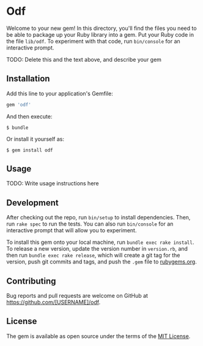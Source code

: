 # Odf

Welcome to your new gem! In this directory, you'll find the files you need to be able to package up your Ruby library into a gem. Put your Ruby code in the file `lib/odf`. To experiment with that code, run `bin/console` for an interactive prompt.

TODO: Delete this and the text above, and describe your gem

## Installation

Add this line to your application's Gemfile:

```ruby
gem 'odf'
```

And then execute:

    $ bundle

Or install it yourself as:

    $ gem install odf

## Usage

TODO: Write usage instructions here

## Development

After checking out the repo, run `bin/setup` to install dependencies. Then, run `rake spec` to run the tests. You can also run `bin/console` for an interactive prompt that will allow you to experiment.

To install this gem onto your local machine, run `bundle exec rake install`. To release a new version, update the version number in `version.rb`, and then run `bundle exec rake release`, which will create a git tag for the version, push git commits and tags, and push the `.gem` file to [rubygems.org](https://rubygems.org).

## Contributing

Bug reports and pull requests are welcome on GitHub at https://github.com/[USERNAME]/odf.


## License

The gem is available as open source under the terms of the [MIT License](http://opensource.org/licenses/MIT).

